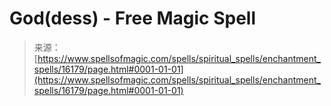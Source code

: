<!--yml
category: 未分类
date: 2024-06-12 18:56:09
-->

# God(dess) - Free Magic Spell

> 来源：[https://www.spellsofmagic.com/spells/spiritual_spells/enchantment_spells/16179/page.html#0001-01-01](https://www.spellsofmagic.com/spells/spiritual_spells/enchantment_spells/16179/page.html#0001-01-01)